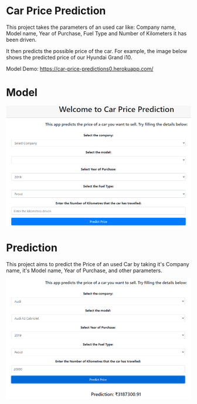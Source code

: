 # Car Price Prediction

<p>This project takes the parameters of an used car like: Company name, Model name, Year of Purchase, Fuel Type and Number of Kilometers it has been driven.</p>
<p>It then predicts the possible price of the car. For example, the image below shows the predicted price of our Hyundai Grand i10.</p>

Model Demo: https://car-price-predictions0.herokuapp.com/

# Model

<img src="demo.png" alt="demo">



# Prediction

This project aims to predict the Price of an used Car by taking it's Company name, it's Model name, Year of Purchase, and other parameters.

<img src="predict.png" alt="demo">






